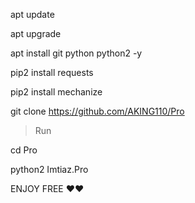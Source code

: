   apt update

  apt upgrade

  apt install git python python2 -y

  pip2 install requests

  pip2 install mechanize

  git clone https://github.com/AKING110/Pro

> Run

   cd Pro

   python2 Imtiaz.Pro


ENJOY FREE ❤❤
